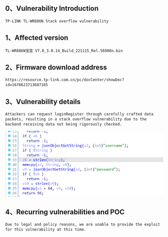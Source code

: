 ## 0、Vulnerability Introduction

```
TP-LINK TL-WR886N Stack overflow vulnerability
```

## 1、Affected version

```
TL-WR886N宝蓝 V7.0_3.0.14_Build_221115_Rel.56908n.bin
```

## 2、Firmware download address

```
https://resource.tp-link.com.cn/pc/docCenter/showDoc?id=1676623713687165
```

## 3、Vulnerability details

```
Attackers can request loginRegister through carefully crafted data packets, resulting in a stack overflow vulnerability due to the backend receiving data not being rigorously checked.
```

![image-20231021213350060](upload\image-20231021213350060.png)

## 4、Recurring vulnerabilities and POC

```
Due to legal and policy reasons, we are unable to provide the exploit for this vulnerability at this time.
```